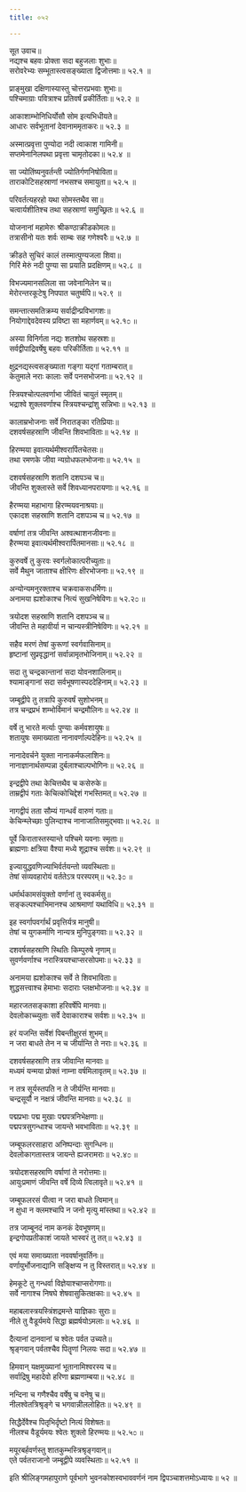 ```yaml
---
title: ०५२

---
```

सूत उवाच॥  
नद्यश्च बहवः प्रोक्ता सदा बहुजलाः शुभाः॥  
सरोवरेभ्यः सम्भूतास्त्वसङ्ख्याता द्विजोत्तमाः॥ ५२.१ ॥  
  
प्राङ्मुखा दक्षिणास्यास्तु चोत्तरप्रभवाः शुभाः॥  
पश्चिमाग्राः पवित्राश्च प्रतिवर्षं प्रकीर्तिताः॥ ५२.२ ॥  
  
आकाशाम्भोनिधिर्योसौ सोम इत्यभिधीयते॥  
आधारः सर्वभूतानां देवानाममृताकरः॥ ५२.३ ॥  
  
अस्मात्प्रवृत्ता पुण्योदा नदी त्वाकाश गामिनी॥  
सप्तमेनानिलपथा प्रवृत्ता चामृतोदका॥ ५२.४ ॥  
  
सा ज्योतिंष्यनुवर्तन्ती ज्योतिर्गणनिषोविता॥  
ताराकोटिसहस्राणां नभसश्च समायुता॥ ५२.५ ॥  
  
परिवर्तत्यहरहो यथा सोमस्तथैव सा॥  
चत्वार्यशीतिश्च तथा सहस्राणां समुच्छ्रितः॥ ५२.६ ॥  
  
योजनानां महामेरुः श्रीकण्ठाक्रीडकोमलः॥  
तत्रासीनो यतः शर्वः साम्बः सह गणेश्वरैः॥ ५२.७ ॥  
  
क्रीडते सुचिरं कालं तस्मात्पुण्यजला शिवा॥  
गिरिं मेरुं नदी पुण्या सा प्रयाति प्रदक्षिणम्॥ ५२.८ ॥  
  
विभज्यमानसलिला सा जवेनानिलेन च॥  
मेरोरन्तरकूटेषु निपपात चतुर्ष्वपि॥ ५२.९ ॥  
  
समन्तात्समतिक्रम्य सर्वाद्रीन्प्रविभागशः॥  
नियोगाद्देवदेवस्य प्रविष्टा सा महार्णवम्॥ ५२.१೦ ॥  
  
अस्या विनिर्गता नद्यः शतशोथ सहस्रशः॥  
सर्वद्वीपाद्रिवर्षेषु बहवः परिकीर्तिताः॥ ५२.११ ॥  
  
क्षुद्रनद्यस्त्वसङ्ख्याता गङ्गा यद्गां गताम्बरात्॥  
केतुमाले नराः कालाः सर्वे पनसभोजनाः॥ ५२.१२ ॥  
  
स्त्रियश्चोत्पलवर्णाभा जीवितं चायुतं स्मृतम्॥  
भद्राश्वे शुक्लवर्णाश्च स्त्रियश्चन्द्रांशु सन्निभाः॥ ५२.१३ ॥  
  
कालाम्रभोजनाः सर्वे निरातङ्का रतिप्रियाः॥  
दशवर्षसहस्राणि जीवन्ति शिवभाविताः॥ ५२.१४ ॥  
  
हिरण्मया इवात्यर्थमीश्वरार्पितचेतसः॥  
तथा रमणके जीवा न्यग्रोधफलभोजनाः॥ ५२.१५ ॥  
  
दशवर्षसहस्राणि शतानि दशपञ्च च॥  
जीवन्ति शुक्लास्ते सर्वे शिवध्यानपरायणाः॥ ५२.१६ ॥  
  
हैरण्मया महाभागा हिरण्मयवनाश्रयाः॥  
एकादश सहस्राणि शतानि दशपञ्च च॥ ५२.१७ ॥  
  
वर्षाणां तत्र जीवन्ति अश्वत्थाशनजीवनाः॥  
हैरण्मया इवात्यर्थमीश्वरार्पितमानसाः॥ ५२.१८ ॥  
  
कुरुवर्षे तु कुरवः स्वर्गलोकात्परीच्युताः॥  
सर्वे मैथुन जाताश्च क्षीरिणः क्षीरभोजनाः॥ ५२.१९ ॥  
  
अन्योन्यमनुरक्ताश्च चक्रवाकसधर्मिणः॥  
अनामया ह्यशोकाश्च नित्यं सुखनिषेविणः॥ ५२.२೦ ॥  
  
त्रयोदश सहस्राणि शतानि दशपञ्च च॥  
जीवन्ति ते महावीर्या न चान्यस्त्रीनिषेविणः॥ ५२.२१ ॥  
  
सहैव मरणं तेषां कुरूणां स्वर्गवासिनाम्॥  
हृष्टानां सुप्रवृद्धानां सर्वान्नामृतभोजिनाम्॥ ५२.२२ ॥  
  
सदा तु चन्द्रकान्तानां सदा योवनशालिनाम्॥  
श्यामाङ्गानां सदा सर्वभूषणास्पददेहिनाम्॥ ५२.२३ ॥  
  
जम्बूद्वीपे तु तत्रापि कुरुवर्षं सुशोभनम्॥  
तत्र चन्द्रप्रभं शम्भोर्विमानं चन्द्रमौलिनः॥ ५२.२४ ॥  
  
वर्षे तु भारते मर्त्याः पुण्याः कर्मवशायुषः॥  
शतायुषः समाख्याता नानावर्णाल्पदेहिनः॥ ५२.२५ ॥  
  
नानादेवर्चने युक्ता नानाकर्मफलाशिनः॥  
नानाज्ञानार्थसम्पन्ना दुर्बलाश्चाल्पभोगिनः॥ ५२.२६ ॥  
  
इन्द्रद्वीपे तथा केचित्तथैव च कसेरुके॥  
ताम्रद्वीपं गताः केचित्कोचिद्देशं गभस्तिमत्॥ ५२.२७ ॥  
  
नागद्वीपं तता सौम्यं गान्धर्वं वारुणं गताः॥  
केचिन्म्लेच्छाः पुलिन्दाश्च नानाजातिसमुद्भवाः॥ ५२.२८ ॥  
  
पूर्वे किरातास्तस्यान्ते पश्चिमे यवनाः स्मृताः॥  
ब्राह्मणाः क्षत्रिया वैश्या मध्ये शूद्राश्च सर्वशः॥ ५२.२९ ॥  
  
इज्यायुद्धवणिज्याभिर्वर्तयन्तो व्यवस्थिताः॥  
तेषां संव्यवहारोयं वर्ततेऽत्र परस्परम्॥ ५२.३೦ ॥  
  
धर्मार्थकामसंयुक्तो वर्णानां तु स्वकर्मसु॥  
सङ्कल्पश्चाभिमानश्च आश्रमाणां यथाविधि॥ ५२.३१ ॥  
  
इह स्वर्गापवर्गार्थं प्रवृत्तिर्यत्र मानुषी॥  
तेषां च युगकर्माणि नान्यत्र मुनिपुङ्गवाः॥ ५२.३२ ॥  
  
दशवर्षसहस्राणि स्थितिः किम्पुरुषे नृणाम्॥  
सुवर्णवर्णाश्च नरास्त्रियश्चाप्सरसोपमाः॥ ५२.३३ ॥  
  
अनामया ह्यशोकाश्च सर्वे ते शिवभाविताः॥  
शुद्धसत्त्वाश्च हेमाभाः सदाराः प्लक्षभोजनाः॥ ५२.३४ ॥  
  
महारजतसङ्काशा हरिवर्षेपि मानवाः॥  
देवलोकाच्च्युताः सर्वे देवाकाराश्च सर्वशः॥ ५२.३५ ॥  
  
हरं यजन्ति सर्वेशं पिबन्तीक्षुरसं शुभम्॥  
न जरा बाधते तेन न च जीर्यान्ति ते नराः॥ ५२.३६ ॥  
  
दशवर्षसहस्राणि तत्र जीवान्ति मानवाः॥  
मध्यमं यन्मया प्रोक्तं नाम्ना वर्षमिलावृतम्॥ ५२.३७ ॥  
  
न तत्र सूर्यस्तपति न ते जीर्यन्ति मानवाः॥  
चन्द्रसूर्यौ न नक्षत्रं जीवन्ति मानवाः॥ ५२.३८ ॥  
  
पद्मप्रभाः पद्म मुखाः पद्मपत्रनिभेक्षणाः॥  
पद्मपत्रसुगन्धाश्च जायन्ते भवभाविताः॥ ५२.३९ ॥  
  
जम्बूफलरसाहारा अनिष्पन्दाः सुगन्धिनः॥  
देवलोकागतास्तत्र जायन्ते ह्यजरामराः॥ ५२.४೦ ॥  
  
त्रयोदशसहस्राणि वर्षाणां ते नरोत्तमाः॥  
आयुःप्रमाणं जीवन्ति वर्षे दिव्ये त्विलावृते॥ ५२.४१ ॥  
  
जम्बूफलरसं पीत्वा न जरा बाधते त्विमान्॥  
न क्षुधा न क्लमश्चापि न जनो मृत्यु मांस्तथा॥ ५२.४२ ॥  
  
तत्र जाम्बूनदं नाम कनकं देवभूषणम्॥  
इन्द्रगोपप्रतीकाशं जायते भास्वरं तु तत्॥ ५२.४३ ॥  
  
एवं मया समाख्याता नववर्षानुवर्तिनः॥  
वर्णायुर्भोजनाद्यानि सङ्क्षिप्य न तु विस्तरात्॥ ५२.४४ ॥  
  
हेमकूटे तु गन्धर्वा विज्ञेयाश्चाप्सरोगणाः॥  
सर्वे नागाश्च निषघे शेषवासुकितक्षकाः॥ ५२.४५ ॥  
  
महाबलास्त्रयस्त्रिंशद्रमन्ते याज्ञिकाः सुराः॥  
नीले तु वैडूर्यमये सिद्धा ब्रह्मर्षयोऽमलाः॥ ५२.४६ ॥  
  
दैत्यानां दानवानां च श्वेतः पर्वत उच्यते॥  
श्रृङ्गवान् पर्वतश्चैव पितॄणां निलयः सदा॥ ५२.४७ ॥  
  
हिमवान् यक्षमुख्यानां भूतानामिश्वरस्य च॥  
सर्वाद्रिषु महादेवो हरिणा ब्रह्मणाम्बया॥ ५२.४८ ॥  
  
नन्दिना च गणैश्चैव वर्षेषु च वनेषु च॥  
नीलश्वेतत्रिश्रृङ्गे च भगवान्नीललोहितः॥ ५२.४९ ॥  
  
सिद्धैर्देवैश्च पितृभिर्दृष्टो नित्यं विशेषतः॥  
नीलश्च वैडूर्यमयः श्वेतः शुक्लो हिरण्मयः॥ ५२.५೦ ॥  
  
मयूरबर्हवर्णस्तु शातकुम्भस्त्रिश्रृङ्गवान्॥  
एते पर्वतराजानो जम्बूद्वीपे व्यवस्थिताः॥ ५२.५१ ॥  
  
इति श्रीलिङ्गमहापुराणे पूर्वभागे भुवनकोशस्वभाववर्णनं नाम द्विपञ्चाशत्तमोऽध्यायः॥ ५२ ॥